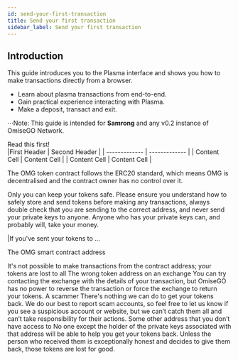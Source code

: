 ```yaml
---
id: send-your-first-transaction
title: Send your first transaction
sidebar_label: Send your first transaction
---
```



## Introduction

This guide introduces you to the Plasma interface and shows you how to make transactions directly from a browser.

* Learn about plasma transactions from end-to-end.
* Gain practical experience interacting with Plasma.
* Make a deposit, transact and exit.

⋅⋅⋅Note: This guide is intended for **Samrong** and any v0.2 instance of OmiseGO Network.


Read this first!               
|First Header   | Second Header |
| ------------- | ------------- |
| Content Cell  | Content Cell  |
| Content Cell  | Content Cell  |




The OMG token contract follows the ERC20 standard, which means OMG is decentralised and the contract owner has no control over it.

Only you can keep your tokens safe. Please ensure you understand how to safely store and send tokens before making any transactions, always double check that you are sending to the correct address, and never send your private keys to anyone. Anyone who has your private keys can, and probably will, take your money.

|If you've sent your tokens to ...

The OMG smart contract address

It's not possible to make transactions from the contract address; your tokens are lost to all
The wrong token address on an exchange	You can try contacting the exchange with the details of your transaction, but OmiseGO has no power to reverse the transaction or force the exchange to return your tokens.
A scammer	There's nothing we can do to get your tokens back. We do our best to report scam accounts, so feel free to let us know if you see a suspicious account or website, but we can’t catch them all and can’t take responsibility for their actions.
Some other address that you don’t have access to	No one except the holder of the private keys associated with that address will be able to help you get your tokens back. Unless the person who received them is exceptionally honest and decides to give them back, those tokens are lost for good.